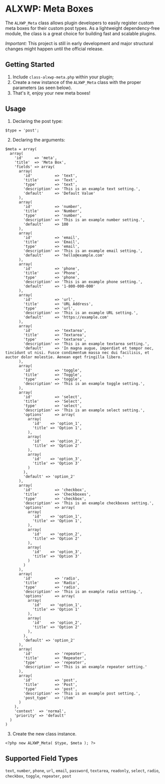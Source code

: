 # ALXWP: Meta Boxes

The `ALXWP_Meta` class allows plugin developers to easily register custom meta boxes for their custom post types. As a lightweight dependency-free module, the class is a great choice for building fast and scalable plugins.

*Important:* This project is still in early development and major structural changes might happen until the official release.

## Getting Started

1. Include `class-alxwp-meta.php` within your plugin;
2. Create a new instance of the `ALXWP_Meta` class with the proper parameters (as seen below).
3. That's it, enjoy your new meta boxes!

## Usage

1. Declaring the post type: 
```
$type = 'post';
```

2. Declaring the arguments: 
```
$meta = array(
  array(
    'id'     => 'meta',
    'title'  => 'Meta Box',
    'fields' => array(
      array(
        'id'          => 'text',
        'title'       => 'Text',
        'type'        => 'text',
        'description' => 'This is an example text setting.',
        'default'     => 'Default Value'
      ),
      array(
        'id'          => 'number',
        'title'       => 'Number',
        'type'        => 'number',
        'description' => 'This is an example number setting.',
        'default'     => 100
      ),
      array(
        'id'          => 'email',
        'title'       => 'Email',
        'type'        => 'email',
        'description' => 'This is an example email setting.',
        'default'     => 'hello@example.com'
      ),
      array(
        'id'          => 'phone',
        'title'       => 'Phone',
        'type'        => 'phone',
        'description' => 'This is an example phone setting.',
        'default'     => '1-800-000-000'
      ),
      array(
        'id'          => 'url',
        'title'       => 'URL Address',
        'type'        => 'url',
        'description' => 'This is an example URL setting.',
        'default'     => 'https://example.com'
      ),
      array(
        'id'          => 'textarea',
        'title'       => 'Textarea',
        'type'        => 'textarea',
        'description' => 'This is an example textarea setting.',
        'default'     => 'In magna augue, imperdiet et tempor nec, tincidunt ut nisi. Fusce condimentum massa nec dui facilisis, et auctor dolor molestie. Aenean eget fringilla libero.'
      ),
      array(
        'id'          => 'toggle',
        'title'       => 'Toggle',
        'type'        => 'toggle',
        'description' => 'This is an example toggle setting.',
      ),
      array(
        'id'          => 'select',
        'title'       => 'Select',
        'type'        => 'select',
        'description' => 'This is an example select setting.',
        'options'     => array(
          array(
            'id'    => 'option_1',
            'title' => 'Option 1',
          ),
          array(
            'id'    => 'option_2',
            'title' => 'Option 2'
          ),
          array(
            'id'    => 'option_3',
            'title' => 'Option 3'
          )
        ),
        'default' => 'option_2'
      ),
      array(
        'id'          => 'checkbox',
        'title'       => 'Checkboxes',
        'type'        => 'checkbox',
        'description' => 'This is an example checkboxes setting.',
        'options'     => array(
          array(
            'id'    => 'option_1',
            'title' => 'Option 1',
          ),
          array(
            'id'    => 'option_2',
            'title' => 'Option 2'
          ),
          array(
            'id'    => 'option_3',
            'title' => 'Option 3'
          )
        )
      ),
      array(
        'id'          => 'radio',
        'title'       => 'Radio',
        'type'        => 'radio',
        'description' => 'This is an example radio setting.',
        'options'     => array(
          array(
            'id'    => 'option_1',
            'title' => 'Option 1'
          ),
          array(
            'id'    => 'option_2',
            'title' => 'Option 2'
          ),
        ),
        'default' => 'option_2'
      ),
      array(
        'id'          => 'repeater',
        'title'       => 'Repeater',
        'type'        => 'repeater',
        'description' => 'This is an example repeater setting.'
      ),
      array(
        'id'          => 'post',
        'title'       => 'Post',
        'type'        => 'post',
        'description' => 'This is an example post setting.',
        'post_type'   => 'item'
      )
    ),
    'context'  => 'normal',
    'priority' => 'default'
  )
)
```

3. Create the new class instance.
```
<?php new ALXWP_Meta( $type, $meta ); ?>
```

## Supported Field Types

`text`, `number`, `phone`, `url`, `email`, `password`, `textarea`, `readonly`, `select`, `radio`, `checkbox`, `toggle`, `repeater`, `post`
